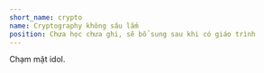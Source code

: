 ```yaml
---
short_name: crypto
name: Cryptography không sâu lắm
position: Chưa học chưa ghi, sẽ bổ sung sau khi có giáo trình
---
```

Chạm mặt idol.